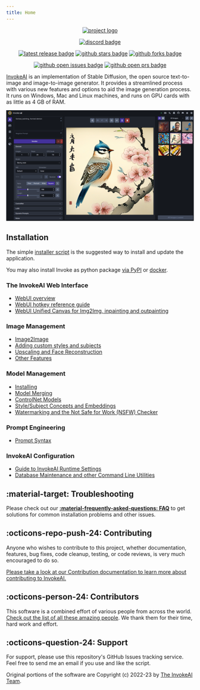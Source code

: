 ```yaml
---
title: Home
---
```


<!--
  The docs are generated with using mkdocs: https://www.mkdocs.org/

  To preview the docs locally, first install the requirements:
  ```sh
  pip install -e ".[docs]"
  ```

  Then run the mkdocs server with `mkdocs serve`, or, on Unix systems, `make docs`.
-->

<!-- CSS styling -->
<link rel="stylesheet" href="https://cdn.jsdelivr.net/npm/@fortawesome/fontawesome-free@6.2.1/css/fontawesome.min.css">

<div align="center" markdown>

[![project logo](https://github.com/invoke-ai/InvokeAI/assets/31807370/6e3728c7-e90e-4711-905c-3b55844ff5be)](https://github.com/invoke-ai/InvokeAI)

[![discord badge]][discord link]

[![latest release badge]][latest release link]
[![github stars badge]][github stars link]
[![github forks badge]][github forks link]

<!-- [![CI checks on main badge]][ci checks on main link]
[![CI checks on dev badge]][ci checks on dev link]
[![latest commit to dev badge]][latest commit to dev link] -->

[![github open issues badge]][github open issues link]
[![github open prs badge]][github open prs link]

[discord badge]: https://flat.badgen.net/discord/members/ZmtBAhwWhy?icon=discord
[discord link]: https://discord.gg/ZmtBAhwWhy
[github forks badge]: https://flat.badgen.net/github/forks/invoke-ai/InvokeAI?icon=github
[github forks link]: https://useful-forks.github.io/?repo=lstein%2Fstable-diffusion
[github open issues badge]: https://flat.badgen.net/github/open-issues/invoke-ai/InvokeAI?icon=github
[github open issues link]: https://github.com/invoke-ai/InvokeAI/issues?q=is%3Aissue+is%3Aopen
[github open prs badge]: https://flat.badgen.net/github/open-prs/invoke-ai/InvokeAI?icon=github
[github open prs link]: https://github.com/invoke-ai/InvokeAI/pulls?q=is%3Apr+is%3Aopen
[github stars badge]: https://flat.badgen.net/github/stars/invoke-ai/InvokeAI?icon=github
[github stars link]: https://github.com/invoke-ai/InvokeAI/stargazers

<!-- [latest commit to dev badge]:
  https://flat.badgen.net/github/last-commit/invoke-ai/InvokeAI/development?icon=github&color=yellow&label=last%20dev%20commit&cache=900
[latest commit to dev link]:
  https://github.com/invoke-ai/InvokeAI/commits/main -->

[latest release badge]: https://flat.badgen.net/github/release/invoke-ai/InvokeAI/development?icon=github
[latest release link]: https://github.com/invoke-ai/InvokeAI/releases

</div>

<a href="https://github.com/invoke-ai/InvokeAI">InvokeAI</a> is an
implementation of Stable Diffusion, the open source text-to-image and
image-to-image generator. It provides a streamlined process with various new
features and options to aid the image generation process. It runs on Windows,
Mac and Linux machines, and runs on GPU cards with as little as 4 GB of RAM.

<div align="center"><img src="assets/invoke-web-server-1.png" width=640></div>

## Installation

The simple [installer script](installation/installer.md) is the suggested way to install and update the application.

You may also install Invoke as python package [via PyPI](installation/manual.md) or [docker](installation/docker.md).

### The InvokeAI Web Interface

- [WebUI overview](features/WEB.md)
- [WebUI hotkey reference guide](features/WEBUIHOTKEYS.md)
- [WebUI Unified Canvas for Img2Img, inpainting and outpainting](features/UNIFIED_CANVAS.md)

<!-- separator -->

### Image Management

- [Image2Image](features/IMG2IMG.md)
- [Adding custom styles and subjects](features/CONCEPTS.md)
- [Upscaling and Face Reconstruction](features/POSTPROCESS.md)
- [Other Features](features/OTHER.md)

<!-- separator -->

### Model Management

- [Installing](installation/050_INSTALLING_MODELS.md)
- [Model Merging](features/MODEL_MERGING.md)
- [ControlNet Models](features/CONTROLNET.md)
- [Style/Subject Concepts and Embeddings](features/CONCEPTS.md)
- [Watermarking and the Not Safe for Work (NSFW) Checker](features/WATERMARK+NSFW.md)
<!-- seperator -->

### Prompt Engineering

- [Prompt Syntax](features/PROMPTS.md)

### InvokeAI Configuration

- [Guide to InvokeAI Runtime Settings](features/CONFIGURATION.md)
- [Database Maintenance and other Command Line Utilities](features/UTILITIES.md)

## :material-target: Troubleshooting

Please check out our **[:material-frequently-asked-questions:
FAQ](help/FAQ/)** to
get solutions for common installation problems and other issues.

## :octicons-repo-push-24: Contributing

Anyone who wishes to contribute to this project, whether documentation,
features, bug fixes, code cleanup, testing, or code reviews, is very much
encouraged to do so.

[Please take a look at our Contribution documentation to learn more about contributing to InvokeAI.](contributing/CONTRIBUTING.md)

## :octicons-person-24: Contributors

This software is a combined effort of various people from across the world.
[Check out the list of all these amazing people](other/CONTRIBUTORS.md). We
thank them for their time, hard work and effort.

## :octicons-question-24: Support

For support, please use this repository's GitHub Issues tracking service. Feel
free to send me an email if you use and like the script.

Original portions of the software are Copyright (c) 2022-23
by [The InvokeAI Team](https://github.com/invoke-ai).
